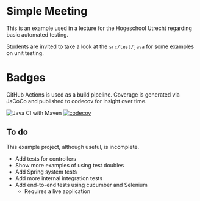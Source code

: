 # Simple Meeting
This is an example used
in a lecture for the Hogeschool
Utrecht regarding basic automated testing.

Students are invited to take a
look at the `src/test/java` for
some examples on unit testing.

# Badges
GitHub Actions is used as a build pipeline.
Coverage is generated via JaCoCo and published
to codecov for insight over time.

![Java CI with Maven](https://github.com/arothuis-hu/simple-meeting-example/workflows/Java%20CI%20with%20Maven/badge.svg)
[![codecov](https://codecov.io/gh/arothuis-hu/simple-meeting-example/branch/master/graph/badge.svg)](https://codecov.io/gh/arothuis-hu/simple-meeting-example)

## To do
This example project, although useful,
is incomplete.

* Add tests for controllers
* Show more examples of using test doubles
* Add Spring system tests
* Add more internal integration tests
* Add end-to-end tests using cucumber and Selenium
    * Requires a live application
